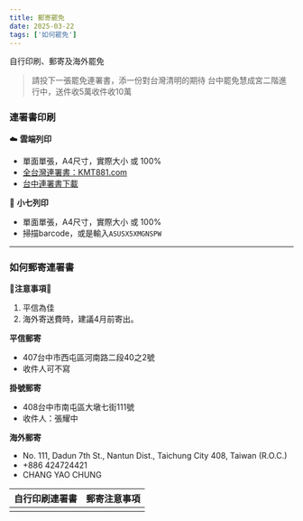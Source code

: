 ```yaml
---
title: 郵寄罷免
date: 2025-03-22
tags: ['如何罷免']
---
```

<CustomH1>自行印刷、郵寄及海外罷免</CustomH1>

>請投下一張罷免連署書，添一份對台灣清明的期待
>台中罷免慧成宮二階進行中，送件收5萬收件收10萬

### 連署書印刷
☁️ **雲端列印**
- 單面單張，A4尺寸，實際大小 或 100%
- [全台灣連署書：KMT881.com](https://linktr.ee/1stpetition)
- [台中連署書下載](https://linktr.ee/bababa.taichung?utm_source=linktree_admin_share)

🏪 **小七列印**
- 單面單張，A4尺寸，實際大小 或 100%
- 掃描barcode，或是輸入`ASUSX5XMGNSPW`
<ImageModal thumbnailSrc="/image/action/recall-letter-2.jpg" fullSrc="/image/action/recall-letter-2.jpg" alt="連署書下載QR code"/>

---
### 如何郵寄連署書

**🌟注意事項🌟**
1. 平信為佳
2. 海外寄送費時，建議4月前寄出。

**平信郵寄**
- 407台中市西屯區河南路二段40之2號
- 收件人可不寫

**掛號郵寄**
- 408台中市南屯區大墩七街111號
- 收件人：張耀中

**海外郵寄**
- No. 111, Dadun 7th St., Nantun Dist., Taichung City 408, Taiwan (R.O.C.)
- +886 424724421
- CHANG YAO CHUNG



|自行印刷連署書|郵寄注意事項|
|---|---|
|<ImageModal thumbnailSrc="/image/action/recall-letter-1.jpg" fullSrc="/image/action/recall-letter-1.jpg" alt="連署相關事項"/>|<ImageModal thumbnailSrc="/image/action/recall-letter-3.jpg" fullSrc="/image/action/recall-letter-3.jpg" alt="連署相關事項"/>|

